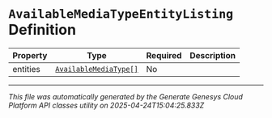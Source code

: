 # `AvailableMediaTypeEntityListing` Definition

| Property | Type | Required | Description |
|----------|------|----------|-------------|
| entities | [`AvailableMediaType[]`](availablemediatype-definition.md) | No |  |

---

*This file was automatically generated by the Generate Genesys Cloud Platform API classes utility on 2025-04-24T15:04:25.833Z*